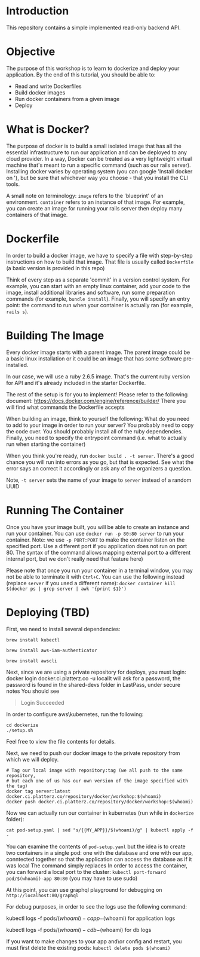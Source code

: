 # Introduction
This repository contains a simple implemented read-only backend API.

# Objective
The purpose of this workshop is to learn to dockerize and deploy your application.
By the end of this tutorial, you should be able to:
- Read and write Dockerfiles
- Build docker images
- Run docker containers from a given image
- Deploy

# What is Docker?
The purpose of docker is to build a small isolated image that has all the essential infrastructure to run our application and can be deployed to any cloud provider. In a way, Docker can be treated as a very lightweight virtual machine that's meant to run a specific command (such as our rails server). 
Installing docker varies by operating system (you can google 'Install docker on <OS>'), but be sure that whichever way you choose - that you install the CLI tools.
  
A small note on terminology: `image` refers to the 'blueprint' of an environment. `container` refers to an instance of that image. For example, you can create an image for running your rails server then deploy many containers of that image.

# Dockerfile
In order to build a docker image, we have to specify a file with step-by-step instructions on how to build that image. That file is usually called `Dockerfile` (a basic version is provided in this repo)

Think of every step as a separate 'commit' in a version control system. For example, you can start with an empty linux container, add your code to the image, install additional libraries and software, run some preparation commands (for example, `bundle install`). Finally, you will specify an entry point: the command to run when your container is actually ran (for example, `rails s`).

# Building The Image
Every docker image starts with a parent image. The parent image could be a basic linux installation or it could be an image that has some software pre-installed.

In our case, we will use a ruby 2.6.5 image. That's the current ruby version for API and it's already included in the starter Dockerfile.

The rest of the setup is for you to implement!
Please refer to the following document: https://docs.docker.com/engine/reference/builder/
There you will find what commands the Dockerfile accepts

When building an image, think to yourself the following:
What do you need to add to your image in order to run your server?
You probably need to copy the code over.
You should probably install all of the ruby dependencies.
Finally, you need to specify the entrypoint command (i.e. what to actually run when starting the container)

When you think you're ready, run `docker build . -t server`.
There's a good chance you will run into errors as you go, but that is expected. See what the error says an correct it accordingly or ask any of the organizers a question.

Note, `-t server` sets the name of your image to `server` instead of a random UUID

# Running The Container

Once you have your image built, you will be able to create an instance and run your container.
You can use `docker run -p 80:80 server` to run your container.
Note: we use `-p PORT:PORT` to make the container listen on the specified port. Use a different port if you application does not run on port 80. The syntax of the command allows mapping external port to a different internal port, but we don't really need that feature here)

Please note that once you run your container in a terminal window, you may not be able to terminate it with `Ctrl+C`.
You can use the following instead (replace `server` if you used a different name): `docker container kill $(docker ps | grep server | awk '{print $1}')`

# Deploying (TBD)

First, we need to install several dependencies:
```
brew install kubectl

brew install aws-iam-authenticator

brew install awscli
```


Next, since we are using a private repository for deploys, you must login:
docker login docker.ci.platterz.co -u localIt will ask for a password, the password is found in the shared-devs folder in LastPass, under secure notes
You should see
> Login Succeeded


In order to configure aws\kubernetes, run the following:
```
cd dockerize
./setup.sh
```
Feel free to view the file contents for details.


Next, we need to push our docker image to the private repository from which we will deploy.
```
# Tag our local image with repository:tag (we all push to the same repository, 
# but each one of us has our own version of the image specified with the tag)
docker tag server:latest docker.ci.platterz.co/repository/docker/workshop:$(whoami)
docker push docker.ci.platterz.co/repository/docker/workshop:$(whoami)
```

Now we can actually run our container in kubernetes (run while in `dockerize` folder):
```
cat pod-setup.yaml | sed "s/{{MY_APP}}/$(whoami)/g" | kubectl apply -f -
```
You can examine the contents of `pod-setup.yaml` but the idea is to create two containers in a single pod: one with the database and one with our app, conntected together so that the application can access the database as if it was local
The command simply replaces 
In order to access the container, you can forward a local port to the cluster:
`kubectl port-forward pod/$(whoami)-app 80:80` (you may have to use sudo)

At this point, you can use graphql playground for debugging on `http://localhost:80/graphql`


For debug purposes, in order to see the logs use the following command:

kubectl logs -f pods/$(whoami) -c app-$(whoami) for application logs

kubectl logs -f pods/$(whoami) -c db-$(whoami) for db logs


If you want to make changes to your app and\or config and restart, you must first delete the existing pods:
`kubectl delete pods $(whoami)`
